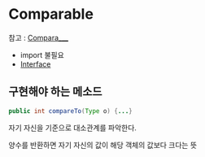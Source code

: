 # Comparable

참고 : [Compara___](Compara___)

- import 불필요
- [Interface](Interface)

## 구현해야 하는 메소드

``` java
public int compareTo(Type o) {...}
```

자기 자신을 기준으로 대소관계를 파악한다.

양수를 반환하면 자기 자신의 값이 해당 객체의 값보다 크다는 뜻